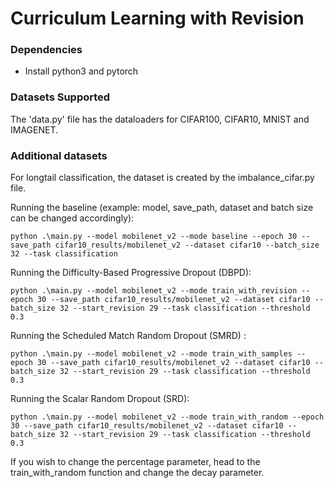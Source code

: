 # Curriculum Learning with Revision

### Dependencies
- Install python3 and pytorch

### Datasets Supported
The 'data.py' file has the dataloaders for CIFAR100, CIFAR10, MNIST and IMAGENET. 

### Additional datasets 
For longtail classification, the dataset is created by the imbalance_cifar.py file. 

Running the baseline (example: model, save_path, dataset and batch size can be changed accordingly): 
```
python .\main.py --model mobilenet_v2 --mode baseline --epoch 30 --save_path cifar10_results/mobilenet_v2 --dataset cifar10 --batch_size 32 --task classification 
```

Running the Difficulty-Based Progressive Dropout (DBPD):
```
python .\main.py --model mobilenet_v2 --mode train_with_revision --epoch 30 --save_path cifar10_results/mobilenet_v2 --dataset cifar10 --batch_size 32 --start_revision 29 --task classification --threshold 0.3
```

Running the Scheduled Match Random Dropout (SMRD) : 
```
python .\main.py --model mobilenet_v2 --mode train_with_samples --epoch 30 --save_path cifar10_results/mobilenet_v2 --dataset cifar10 --batch_size 32 --start_revision 29 --task classification --threshold 0.3
```

Running the Scalar Random Dropout (SRD): 
```
python .\main.py --model mobilenet_v2 --mode train_with_random --epoch 30 --save_path cifar10_results/mobilenet_v2 --dataset cifar10 --batch_size 32 --start_revision 29 --task classification --threshold 0.3
```

If you wish to change the percentage parameter, head to the train_with_random function and change the decay parameter.
